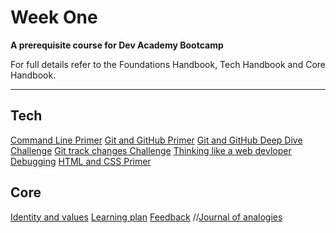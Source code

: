 # Week One

__A prerequisite course for Dev Academy Bootcamp__

For full details refer to the Foundations Handbook, Tech Handbook and Core Handbook.


------------

## Tech
[Command Line Primer](/week-1/command-line/README.md)
[Git and GitHub Primer](/week-1/git-and-github-intro/README.md)
[Git and GitHub Deep Dive Challenge](week-1/git-and-github-intro/git-github-challenge.md)
[Git track changes Challenge](week-1/git-and-github-intro/git-track-and-commit-challenge.md)
[Thinking like a web devloper]()
[Debugging]()
[HTML and CSS Primer]()

## Core
[Identity and values]()
[Learning plan]()
[Feedback]()
//[Journal of analogies]()



